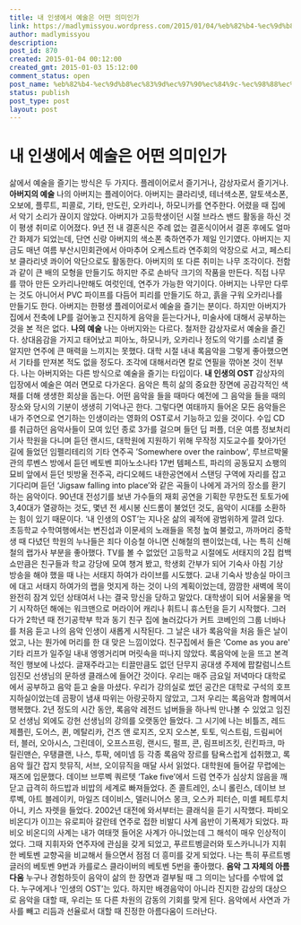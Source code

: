 ```yaml
---
title: 내 인생에서 예술은 어떤 의미인가
link: https://madlymissyou.wordpress.com/2015/01/04/%eb%82%b4-%ec%9d%b8%ec%83%9d%ec%97%90%ec%84%9c-%ec%98%88%ec%88%a0%ec%9d%80-%ec%96%b4%eb%96%a4-%ec%9d%98%eb%af%b8%ec%9d%b8%ea%b0%80/
author: madlymissyou
description: 
post_id: 870
created: 2015-01-04 00:12:00
created_gmt: 2015-01-03 15:12:00
comment_status: open
post_name: %eb%82%b4-%ec%9d%b8%ec%83%9d%ec%97%90%ec%84%9c-%ec%98%88%ec%88%a0%ec%9d%80-%ec%96%b4%eb%96%a4-%ec%9d%98%eb%af%b8%ec%9d%b8%ea%b0%80
status: publish
post_type: post
layout: post
---
```


# 내 인생에서 예술은 어떤 의미인가

삶에서 예술을 즐기는 방식은 두 가지다. 플레이어로서 즐기거나, 감상자로서 즐기거나. **아버지의 예술** 나의 아버지는 플레이어다. 아버지는 클라리넷, 테너색소폰, 알토색소폰, 오보에, 플루트, 피콜로, 기타, 만도린, 오카리나, 하모니카를 연주한다. 어렸을 때 집에서 악기 소리가 끊이지 않았다. 아버지가 고등학생이던 시절 브라스 밴드 활동을 하신 것이 평생 취미로 이어졌다. 9년 전 내 결혼식은 주례 없는 결혼식이어서 결혼 후에도 얼마간 화제가 되었는데, 단연 신랑 아버지의 색소폰 축하연주가 제일 인기였다. 아버지는 지금도 매년 여름 부산시민회관에서 아마추어 오케스트라 연주회의 악장으로 서고, 페스티보 클라리넷 콰이어 악단으로도 활동한다. 아버지의 또 다른 취미는 나무 조각이다. 전함과 같이 큰 배의 모형을 만들기도 하지만 주로 손바닥 크기의 작품을 만든다. 직접 나무를 깎아 만든 오카리나만해도 여럿인데, 연주가 가능한 악기이다. 아버지는 나무만 다루는 것도 아니어서 PVC 파이프를 다듬어 피리를 만들기도 하고, 흙을 구워 오카리나를 만들기도 한다. 아버지는 한평생 플레이어로서 예술을 즐기는 분이다. 하지만 아버지가 집에서 전축에 LP를 걸어놓고 진지하게 음악을 듣는다거나, 미술사에 대해서 공부하는 것을 본 적은 없다. **나의 예술** 나는 아버지와는 다르다. 철저한 감상자로서 예술을 즐긴다. 상대음감을 가지고 태어났고 피아노, 하모니카, 오카리나 정도의 악기를 소리낼 줄 알지만 연주에 큰 매력을 느끼지는 못했다. 대학 시절 내내 록음악을 그렇게 좋아했으면서 기타를 만져본 적도 없을 정도다. 조각에 대해서라면 칼로 연필을 깎아본 것이 전부다. 나는 아버지와는 다른 방식으로 예술을 즐기는 타입이다. **내 인생의 OST** 감상자의 입장에서 예술은 여러 면모로 다가온다. 음악은 특히 삶의 중요한 장면에 공감각적인 색채를 더해 생생한 회상을 돕는다. 어떤 음악을 들을 때마다 예전에 그 음악을 들을 때의 장소와 당시의 기분이 생생히 기억나곤 한다. 그렇다면 여태까지 들어온 모든 음악들은 내가 주연으로 연기하는 인생이라는 영화의 OST로서 기능하고 있을 것이다. 수입 CD를 취급하던 음악사들이 모여 있던 종로 3가를 걸으며 들던 딥 퍼플, 더운 여름 정보처리기사 학원을 다니며 듣던 랜시드, 대학원에 지원하기 위해 무작정 지도교수를 찾아가던 길에 들었던 임펠리테리의 기타 연주곡 ’Somewhere over the rainbow', 루브르박물관의 루벤스 방에서 듣던 베토벤 피아노소나타 17번 템페스트, 파리의 공동묘지 쇼팽의 묘비 앞에서 듣던 빗방울 전주곡, 라디오헤드 내한공연에서 스탠딩 구역에 자리를 잡고 기다리며 듣던 ‘Jigsaw falling into place’와 같은 곡들이 나에게 과거의 장소를 환기하는 음악이다. 90년대 전성기를 보낸 가수들의 재회 공연을 기획한 무한도전 토토가에 3,40대가 열광하는 것도, 몇년 전 세시봉 신드롬이 불었던 것도, 음악이 시대를 소환하는 힘이 있기 때문이다. ‘내 인생의 OST’는 지나온 삶의 궤적에 광범위하게 깔려 있다. 초등학교 수학여행에서는 변진섭과 이문세의 노래들을 목청 높여 불렀고, 까까머리 중학생 때 다녔던 학원의 누나들은 죄다 이승철 아니면 신해철의 팬이었는데, 나는 특히 신해철의 랩가사 부분을 좋아했다. TV를 볼 수 없었던 고등학교 시절에도 서태지의 2집 컴백쇼만큼은 친구들과 학교 강당에 모여 챙겨 봤고, 학생회 간부가 되어 기숙사 아침 기상 방송을 해야 했을 때 나는 서태지 하여가 라이브를 시도했다. 교내 기숙사 방송실 마이크에 대고 서태지 하여가의 랩을 멋지게 하는 것이 나의 계획이었는데, 깜깜한 새벽에 목이 완전히 잠겨 있던 상태여서 나는 결국 망신을 당하고 말았다. 대학생이 되어 서울물을 먹기 시작하던 해에는 워크맨으로 머라이어 캐리나 휘트니 휴스턴을 듣기 시작했다. 그러다가 2학년 때 전기공학부 학과 동기 친구 집에 놀러갔다가 커트 코베인의 그룹 너바나를 처음 듣고 나의 음악 인생이 새롭게 시작된다. 그 날은 내가 록음악을 처음 들은 날이었고, 나는 뭔가에 머리를 한 대 맞은 느낌이었다. 친구집에서 들은 ’Come as you are' 기타 리프가 일주일 내내 엥엥거리며 머릿속을 떠나지 않았다. 록음악에 눈을 뜨고 본격적인 행보에 나섰다. 글재주라고는 티끌만큼도 없던 단무지 공대생 주제에 팝칼럼니스트 임진모 선생님의 문하생 클래스에 들어간 것이다. 우리는 매주 금요일 저녁마다 대학로에서 공부하고 음악 듣고 술을 마셨다. 우리가 강의실로 썼던 공간은 대학로 구석의 호프 지하실이었는데 곰팡이 냄새 따위는 아랑곳하지 않았고, 그저 우리는 록음악과 함께여서 행복했다. 2년 정도의 시간 동안, 록음악 레전드 넘버들을 하나씩 만나볼 수 있었고 임진모 선생님 외에도 강헌 선생님의 강의를 오랫동안 들었다. 그 시기에 나는 비틀즈, 레드제플린, 도어스, 퀸, 메탈리카, 건즈 앤 로지즈, 오지 오스본, 토토, 익스트림, 드림씨어터, 블러, 오아시스, 그린데이, 오프스프링, 랜시드, 펄프, 콘, 림프비즈킷, 린킨파크, 마릴린맨슨, 우탱클랜, 나스, 투팍, 에미넴 등 각종 록음악 장르를 탐욕스럽게 섭취했고, 록음악 월간 잡지 핫뮤직, 서브, 오이뮤직을 매달 사서 읽었다. 대학원에 들어갈 무렵에는 재즈에 입문했다. 데이브 브루벡 쿼르텟 ‘Take five’에서 드럼 연주가 심상치 않음을 깨닫고 급격히 하드밥과 비밥의 세계로 빠져들었다. 존 콜트레인, 소니 롤린스, 데이브 브루벡, 아트 블레이키, 마일즈 데이비스, 델러니어스 몽크, 오스카 피터슨, 미셸 페트루치아니, 키스 자렛을 들었다. 2002년 대전에 와서부터는 클래식을 듣기 시작했다. 파비오 비온디가 이끄는 유로피아 갈란테 연주로 접한 비발디 사계 음반이 기폭제가 되었다. 파비오 비온디의 사계는 내가 여태껏 들어온 사계가 아니었는데 그 해석이 매우 인상적이었다. 그때 지휘자와 연주자에 관심을 갖게 되었고, 푸르트벵글러와 토스카니니가 지휘한 베토벤 교향곡을 비교해서 들으면서 점점 더 흥미를 갖게 되었다. 나는 특히 푸르트벵글러의 베토벤 9번과 카를로스 클라이버의 베토벤 5번을 좋아했다. **음악 그 자체의 아름다움** 누구나 경험하듯이 음악이 삶의 한 장면과 결부될 때 그 의미는 남다를 수밖에 없다. 누구에게나 ‘인생의 OST’는 있다. 하지만 배경음악이 아니라 진지한 감상의 대상으로 음악을 대할 때, 우리는 또 다른 차원의 감동의 기회를 맞게 된다. 음악에서 사연과 가사를 빼고 리듬과 선율로서 대할 때 진정한 아름다움이 드러난다.